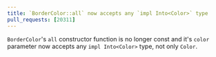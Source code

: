 ```yaml
---
title: `BorderColor::all` now accepts any `impl Into<Color>` type
pull_requests: [20311]
---
```


`BorderColor`'s `all` constructor function is no longer const and it's `color` parameter now accepts any `impl Into<Color>` type, not only `Color`.
